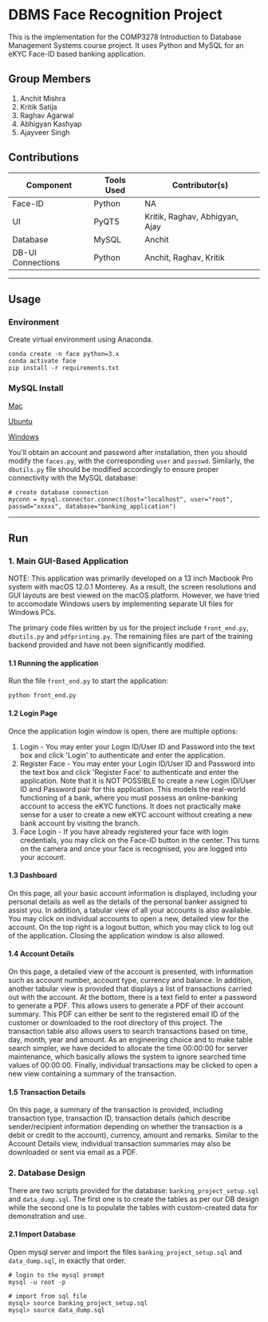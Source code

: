 # DBMS Face Recognition Project

This is the implementation for the COMP3278 Introduction to Database Management Systems course project. It uses Python and MySQL for an eKYC Face-ID based banking application.

## Group Members

1. Anchit Mishra
2. Kritik Satija
3. Raghav Agarwal
4. Abhigyan Kashyap
5. Ajayveer Singh

## Contributions

| Component         | Tools Used | Contributor(s)           |
|-------------------|------------|--------------------------|
| Face-ID           | Python     | NA                       |
| UI                | PyQT5      | Kritik, Raghav, Abhigyan, Ajay |
| Database          | MySQL      | Anchit                   |
| DB-UI Connections | Python     | Anchit, Raghav, Kritik   | 

*******

## Usage

### Environment

Create virtual environment using Anaconda.
```
conda create -n face python=3.x
conda activate face
pip install -r requirements.txt
```

### MySQL Install

[Mac](https://dev.mysql.com/doc/mysql-installation-excerpt/5.7/en/macos-installation.html)

[Ubuntu](https://dev.mysql.com/doc/mysql-installation-excerpt/5.7/en/linux-installation.html)

[Windows](https://dev.mysql.com/doc/mysql-installation-excerpt/5.7/en/windows-installation.html)

You'll obtain an account and password after installation, then you should modify the `faces.py`, with the corresponding
`user` and `passwd`. Similarly, the `dbutils.py` file should be modified accordingly to ensure proper connectivity with the MySQL database:
```
# create database connection
myconn = mysql.connector.connect(host="localhost", user="root", passwd="xxxxx", database="banking_application")
```

*******

## Run

### 1. Main GUI-Based Application

NOTE: This application was primarily developed on a 13 inch Macbook Pro system with macOS 12.0.1 Monterey. As a result, the screen resolutions and GUI layouts are best viewed on the macOS platform. However, we have tried to accomodate Windows users by implementing separate UI files for Windows PCs.

The primary code files written by us for the project include `front_end.py`, `dbutils.py` and `pdfprinting.py`.  The remaining files are part of the training backend provided and have not been significantly modified.

#### 1.1 Running the application

Run the file `front_end.py` to start the application:
```
python front_end.py
```

#### 1.2 Login Page

Once the application login window is open, there are multiple options:

1. Login - You may enter your Login ID/User ID and Password into the text box and click 'Login' to authenticate and enter the application.
2. Register Face - You may enter your Login ID/User ID and Password into the text box and click 'Register Face' to authenticate and enter the application. Note that it is NOT POSSIBLE to create a new Login ID/User ID and Password pair for this application. This models the real-world functioning of a bank, where you must possess an online-banking account to access the eKYC functions. It does not practically make sense for a user to create a new eKYC account without creating a new bank account by visiting the branch.
3. Face Login - If you have already registered your face with login credentials, you may click on the Face-ID button in the center. This turns on the camera and once your face is recognised, you are logged into your account.

#### 1.3 Dashboard

On this page, all your basic account information is displayed, including your personal details as well as the details of the personal banker assigned to assist you. In addition, a tabular view of all your accounts is also available. You may click on individual accounts to open a new, detailed view for the account. On the top right is a logout button, which you may click to log out of the application. Closing the application window is also allowed.

#### 1.4 Account Details

On this page, a detailed view of the account is presented, with information such as account number, account type, currency and balance. In addition, another tabular view is provided that displays a list of transactions carried out with the account. At the bottom, there is a text field to enter a password to generate a PDF. This allows users to generate a PDF of their account summary. This PDF can either be sent to the registered email ID of the customer or downloaded to the root directory of this project. The transaction table also allows users to search transactions based on time, day, month, year and amount. As an engineering choice and to make table search simpler, we have decided to allocate the time 00:00:00 for server maintenance, which basically allows the system to ignore searched time values of 00:00:00. Finally, individual transactions may be clicked to open a new view containing a summary of the transaction.

#### 1.5 Transaction Details

On this page, a summary of the transaction is provided, including transaction type, transaction ID, transaction details (which describe sender/recipient information depending on whether the transaction is a debit or credit to the account), currency, amount and remarks. Similar to the Account Details view, individual transaction summaries may also be downloaded or sent via email as a PDF.

### 2. Database Design

There are two scripts provided for the database: `banking_project_setup.sql` and `data_dump.sql`. The first one is to create the tables as per our DB design while the second one is to populate the tables with custom-created data for demonstration and use.

#### 2.1 Import Database
Open mysql server and import the files `banking_project_setup.sql` and `data_dump.sql`, in exactly that order.
```
# login to the mysql prompt
mysql -u root -p

# import from sql file
mysql> source banking_project_setup.sql
mysql> source data_dump.sql
```



